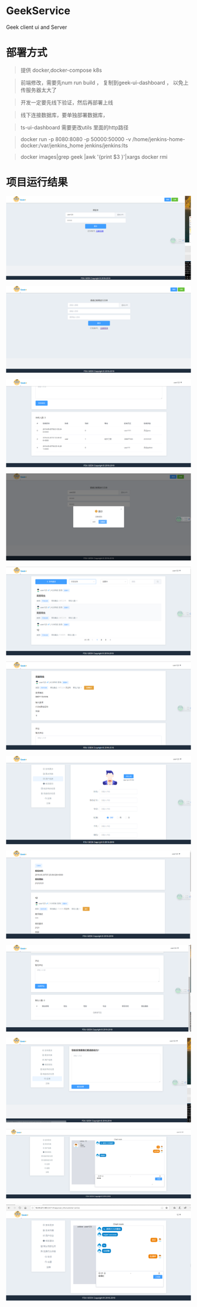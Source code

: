 # GeekService
Geek client ui and Server


# 部署方式
> 提供 docker,docker-compose k8s

> 前端修改，需要先num run build ， 复制到geek-ui-dashboard ， 以免上传服务器太大了

> 开发一定要先线下验证，然后再部署上线
  
> 线下连接数据库，要单独部署数据库，

> ts-ui-dashboard 需要更改utils 里面的http路径

> docker run -p 8080:8080 -p 50000:50000  -v /home/jenkins-home-docker:/var/jenkins_home  jenkins/jenkins:lts

> docker images|grep geek |awk '{print $3 }'|xargs docker rmi

# 项目运行结果
![dsds](./img/login.png)

![dsds](./img/regist.png)

![dsds](./img/sigened_user.png)

![dsds](./img/register_success.png)


![dsds](./img/task.png)

![dsds](./img/task_detal.png)

![dsds](./img/user_info.png)

![dsds](./img/singed.png)

![dsds](./img/detail_main.png)

![dsds](./img/feed_back.png)


![dsds](./img/talk.png)


![dsds](./img/client_talk.png)

